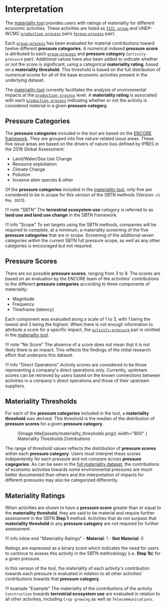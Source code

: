 # Interpretation

The [materiality tool](materiality-screening-tool.md) provides users with ratings of materiality for different economic activities. These activities are listed as [`ISIC group`](definitions.md#isic-group) and UNEP-WCMC [`production process`](definitions.md#production-process) pairs ([`group-process`](definitions.md#group-process) pair).

Each [`group-process`](definitions.md#group-process) has been evaluated for material contributions toward twelve different **pressure categories**. A numerical indexed **pressure score** is attributed to each [`group-process`](definitions.md#group-process) and **pressure category** (`activity-pressure` pair). Additional values have also been added to indicate whether or not the score is significant, using a categorical **materiality rating**, based on a **materiality threshold**. This threshold is based on the full distribution of numerical scores for all of the base economic activities present in the underlying dataset.

The [materiality tool](materiality-screening-tool.md) currently facilitates the analysis of environmental impacts at the [`production process`](definitions.md#production-process) level. A **materiality rating** is associated with each [`production process`](definitions.md#production-process) indicating whether or not the activity is considered material in a given **pressure category**.

## Pressure Categories

The **pressure categories** included in the tool are based on the [ENCORE framework](https://encore.naturalcapital.finance/). They are grouped into five nature-related issue areas. These five issue areas are based on the drivers of nature loss defined by IPBES in the 2019 Global Assessment: 

 - Land/Water/Sea Use Change
 - Resource exploitation
 - Climate Change
 - Pollution
 - Invasive alien species & other

Of the **pressure categories** included in the [materiality tool](materiality-screening-tool.md), only five are considered to be in scope for this version of the SBTN methods (Version: `v1 May 2023`).

<div id="pressure-categories-table"></div>

!!! note "SBTN"
    The **terrestrial ecosystem use** category is referred to as **land use and land use change** in the SBTN framework.

!!! info "Scope"
    To set targets using the SBTN methods, companies will be required to complete, at a minimum, a materiality screening of the five **pressure categories** that are in scope. Screening of the additional seven categories within the current SBTN full pressure scope, as well as any other categories is encouraged but not required.

## Pressure Scores

There are six possible **pressure scores**, ranging from 3 to 9. The scores are based on an evaluation by the ENCORE team of the activities' contributions to the different **pressure categories** according to three components of materiality: 

- Magnitude
- Frequency
- Timeframe (latency)

Each component was evaluated along a scale of 1 to 3, with 1 being the lowest and 3 being the highest. When there is not enough information to attribute a score for a specific impact, the [`activity-pressure`](definitions.md#activity-pressure) pair is omitted in the [materiality tool](materiality-screening-tool.md).

!!! note "No Score"
    The absence of a score does not mean that it is not likely there is an impact. This reflects the findings of the initial research effort that underpins this dataset.

!!! info "Direct Operations"
    Activity scores are considered to be those representing a company's direct operations only. Currently, upstream scores can be retrieved by users based on the known connections between activities in a company's direct operations and those of their upstream suppliers.

## Materiality Thresholds

For each of the **pressure categories** included in the tool, a **materiality threshold** was derived. This threshold is the median of the distribution of **pressure scores** for a given **pressure category**.

<figure markdown>
  ![Image title](assets/materiality_thresholds.png){ width="800" }
  <figcaption>Materiality Thresholds Distributions</figcaption>
</figure>

<div id="materiality-thresholds-table"></div>

The range of threshold values reflects the distribution of **pressure scores** within each **pressure category**. Users must interpret these scores indepentently for each pressure and not compare across **pressure cagegories**. As can be seen in the [full materiality dataset](full-materiality-dataset.md), the contributions of economic activities towards some environmental pressures are much better documented than others and the interpretation of impacts for different pressures may also be categorized differently.

## Materiality Ratings

When activities are shown to have a **pressure score** greater than or equal to the **materiality threshold**, they are said to be material and require further assessment in the SBTN **Step 1** method. Activities that do not surpass that **materiality threshold** in any **pressure category** are not required for further assessment.

!!! info inline end "Materiality Ratings"
    - **Material**: 1
    - **Not Material**: 0 

Ratings are expressed as a binary score which indicates the need for users to continue to assess this activity in the SBTN methodology (i.e. **Step 1b**) for a given pressure.

In this version of the tool, the materiality of each activity's contribution towards each pressure is evaluated in relation to all other activities' contributions towards that **pressure category**. 

!!! example "Example"
    The materiality of the contributions of the activity `Construction` towards **terrestrial ecosystem use** are evaluated in relation to all other activities, including `Crop growing` as well as `Telecommunications`. 
